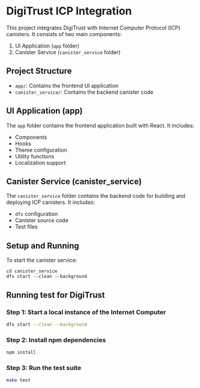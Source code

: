 # DigiTrust ICP Integration

This project integrates DigiTrust with Internet Computer Protocol (ICP) canisters. It consists of two main components:

1. UI Application (`app` folder)
2. Canister Service (`canister_service` folder)

## Project Structure

- `app/`: Contains the frontend UI application
- `canister_service/`: Contains the backend canister code

## UI Application (app)

The `app` folder contains the frontend application built with React. It includes:

- Components
- Hooks
- Theme configuration
- Utility functions
- Localization support

## Canister Service (canister_service)

The `canister_service` folder contains the backend code for building and deploying ICP canisters. It includes:

- `dfx` configuration
- Canister source code
- Test files

## Setup and Running

To start the canister service:

```
cd canister_service
dfx start --clean --background
```

## Running test for DigiTrust

### Step 1: Start a local instance of the Internet Computer

```bash
dfx start --clean --background
```

### Step 2: Install npm dependencies

```bash
npm install
```

### Step 3: Run the test suite

```bash
make test
```